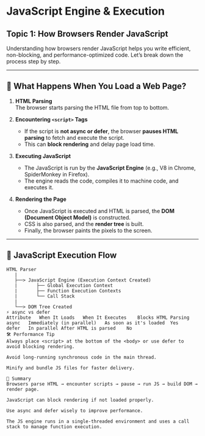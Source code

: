 # JavaScript Engine & Execution  
## Topic 1: How Browsers Render JavaScript

Understanding how browsers render JavaScript helps you write efficient, non-blocking, and performance-optimized code. Let’s break down the process step by step.

---

## 🧠 What Happens When You Load a Web Page?

1. **HTML Parsing**  
   The browser starts parsing the HTML file from top to bottom.

2. **Encountering `<script>` Tags**
   - If the script is **not async or defer**, the browser **pauses HTML parsing** to fetch and execute the script.
   - This can **block rendering** and delay page load time.

3. **Executing JavaScript**
   - The JavaScript is run by the **JavaScript Engine** (e.g., V8 in Chrome, SpiderMonkey in Firefox).
   - The engine reads the code, compiles it to machine code, and executes it.

4. **Rendering the Page**
   - Once JavaScript is executed and HTML is parsed, the **DOM (Document Object Model)** is constructed.
   - CSS is also parsed, and the **render tree** is built.
   - Finally, the browser paints the pixels to the screen.

---

## 🧬 JavaScript Execution Flow

```plaintext
HTML Parser
   |
   ├──> JavaScript Engine (Execution Context Created)
   |       ├── Global Execution Context
   |       ├── Function Execution Contexts
   |       └── Call Stack
   |
   └──> DOM Tree Created
⚡ async vs defer
Attribute	When It Loads	When It Executes	Blocks HTML Parsing
async	Immediately (in parallel)	As soon as it's loaded	Yes
defer	In parallel	After HTML is parsed	No
🛠️ Performance Tip
Always place <script> at the bottom of the <body> or use defer to avoid blocking rendering.

Avoid long-running synchronous code in the main thread.

Minify and bundle JS files for faster delivery.

🧩 Summary
Browsers parse HTML → encounter scripts → pause → run JS → build DOM → render page.

JavaScript can block rendering if not loaded properly.

Use async and defer wisely to improve performance.

The JS engine runs in a single-threaded environment and uses a call stack to manage function execution.

